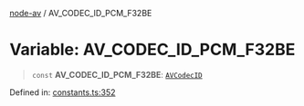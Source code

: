 [node-av](../globals.md) / AV\_CODEC\_ID\_PCM\_F32BE

# Variable: AV\_CODEC\_ID\_PCM\_F32BE

> `const` **AV\_CODEC\_ID\_PCM\_F32BE**: [`AVCodecID`](../type-aliases/AVCodecID.md)

Defined in: [constants.ts:352](https://github.com/seydx/av/blob/f8631fc881b394300b1479f511d55cf1c370a87f/src/constants/constants.ts#L352)
